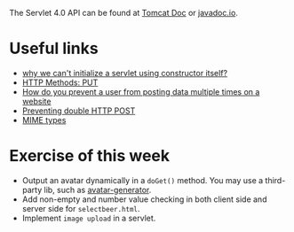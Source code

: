 The Servlet 4.0 API can be found at [Tomcat Doc](https://tomcat.apache.org/tomcat-9.0-doc/servletapi/index.html) or [javadoc.io](https://javadoc.io/doc/javax.servlet/javax.servlet-api/latest/index.html).

# Useful links
- [why we can't initialize a servlet using constructor itself?](https://stackoverflow.com/questions/2920616/)
- [HTTP Methods: PUT](https://developer.mozilla.org/en-US/docs/Web/HTTP/Methods/PUT)
- [How do you prevent a user from posting data multiple times on a website](https://stackoverflow.com/questions/130337/)
- [Preventing double HTTP POST](https://stackoverflow.com/questions/442678)
- [MIME types](https://developer.mozilla.org/en-US/docs/Web/HTTP/Basics_of_HTTP/MIME_types)

# Exercise of this week
- Output an avatar dynamically in a `doGet()` method. You may use a third-party lib, such as [avatar-generator](https://github.com/gabrie-allaigre/avatar-generator).
- Add non-empty and number value checking in both client side and server side for `selectbeer.html`.
- Implement `image upload` in a servlet.
